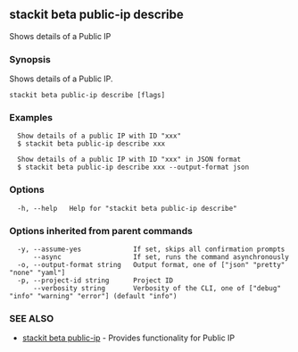 ## stackit beta public-ip describe

Shows details of a Public IP

### Synopsis

Shows details of a Public IP.

```
stackit beta public-ip describe [flags]
```

### Examples

```
  Show details of a public IP with ID "xxx"
  $ stackit beta public-ip describe xxx

  Show details of a public IP with ID "xxx" in JSON format
  $ stackit beta public-ip describe xxx --output-format json
```

### Options

```
  -h, --help   Help for "stackit beta public-ip describe"
```

### Options inherited from parent commands

```
  -y, --assume-yes             If set, skips all confirmation prompts
      --async                  If set, runs the command asynchronously
  -o, --output-format string   Output format, one of ["json" "pretty" "none" "yaml"]
  -p, --project-id string      Project ID
      --verbosity string       Verbosity of the CLI, one of ["debug" "info" "warning" "error"] (default "info")
```

### SEE ALSO

* [stackit beta public-ip](./stackit_beta_public-ip.md)	 - Provides functionality for Public IP

